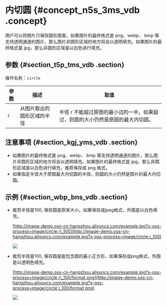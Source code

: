 # 内切圆 {#concept_n5s_3ms_vdb .concept}

用户可以将图片只保存圆形图案，如果图片的最终格式是 png、webp、 bmp 等支持透明通道的图片，那么图片非圆形区域的地方将会以透明填充。如果图片的最终格式是 jpg，那么非圆形区域是以白色进行填充。

## 参数 {#section_t5p_tms_vdb .section}

操作名称：`circle`

|参数|描述|取值|
|--|--|--|
|r|从图片取出的圆形区域的半径|半径 r 不能超过原图的最小边的一半。如果超过，则圆的大小仍然是原圆的最大内切圆。|

## 注意事项 {#section_kgj_yms_vdb .section}

-   如果图片的最终格式是 png、webp、 bmp 等支持透明通道的图片，那么图片非圆形区域的地方将会以透明填充。如果图片的最终格式是 jpg，那么非圆形区域是以白色进行填充。推荐保存成 png 格式。
-   如果指定半径大于原图最大内切圆的半径，则圆的大小仍然是图片的最大内切圆。

## 示例 {#section_wbp_bns_vdb .section}

-   裁剪半径是100, 保存圆是原来大小。如果保存成jpeg格式，外围是以白色填充。

    [http://image-demo.oss-cn-hangzhou.aliyuncs.com/example.jpg?x-oss-process=image/circle,r\_100](http://image-demo.oss-cn-hangzhou.aliyuncs.com/example.jpg?x-oss-process=image/circle,r_100)

    ![](http://static-aliyun-doc.oss-cn-hangzhou.aliyuncs.com/assets/img/4771/2477_zh-CN.jpg)

-   裁剪半径是100, 保存圆是能包含圆的最小正方形，如果保存成png格式，外围是以透明色填充。

    [http://image-demo.oss-cn-hangzhou.aliyuncs.com/example.jpg?x-oss-process=image/circle,r\_100/format,png](http://image-demo.oss-cn-hangzhou.aliyuncs.com/example.jpg?x-oss-process=image/circle,r_100/format,png)

    ![](http://static-aliyun-doc.oss-cn-hangzhou.aliyuncs.com/assets/img/4771/2478_zh-CN.png)


